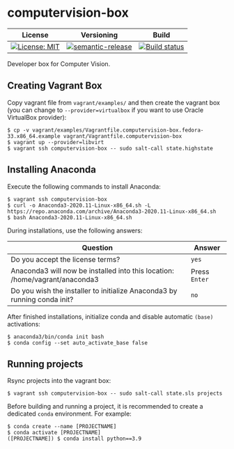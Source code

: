 # computervision-box

| License | Versioning | Build |
| ------- | ---------- | ----- |
| [![License: MIT](https://img.shields.io/badge/License-MIT-yellow.svg)](https://opensource.org/licenses/MIT) | [![semantic-release](https://img.shields.io/badge/%20%20%F0%9F%93%A6%F0%9F%9A%80-semantic--release-e10079.svg)](https://github.com/semantic-release/semantic-release) | [![Build status](https://ci.appveyor.com/api/projects/status/v6uhb0j7tmu9jyet/branch/master?svg=true)](https://ci.appveyor.com/project/nikAizuddin/computervision-box/branch/master) |

Developer box for Computer Vision.


## Creating Vagrant Box

Copy vagrant file from `vagrant/examples/` and then create the vagrant box (you can change to `--provider=virtualbox` if you want to use Oracle VirtualBox provider):
```
$ cp -v vagrant/examples/Vagrantfile.computervision-box.fedora-33.x86_64.example vagrant/Vagrantfile.computervision-box
$ vagrant up --provider=libvirt
$ vagrant ssh computervision-box -- sudo salt-call state.highstate
```


## Installing Anaconda

Execute the following commands to install Anaconda:
```
$ vagrant ssh computervision-box
$ curl -o Anaconda3-2020.11-Linux-x86_64.sh -L https://repo.anaconda.com/archive/Anaconda3-2020.11-Linux-x86_64.sh
$ bash Anaconda3-2020.11-Linux-x86_64.sh
```

During installations, use the following answers:

| Question | Answer |
| --- | --- |
| Do you accept the license terms? | `yes` |
| Anaconda3 will now be installed into this location: /home/vagrant/anaconda3 | Press `Enter` |
| Do you wish the installer to initialize Anaconda3 by running conda init? | `no` |

After finished installations, initialize conda and disable automatic `(base)` activations:
```
$ anaconda3/bin/conda init bash
$ conda config --set auto_activate_base false
```


## Running projects

Rsync projects into the vagrant box:
```
$ vagrant ssh computervision-box -- sudo salt-call state.sls projects
```

Before building and running a project, it is recommended to create a dedicated `conda` environment. For example:
```
$ conda create --name [PROJECTNAME]
$ conda activate [PROJECTNAME]
([PROJECTNAME]) $ conda install python==3.9
```

